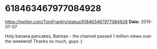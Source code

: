 # 618463467977084928
https://twitter.com/TomFrankly/status/618463467977084928
**Date:** 2015-07-07

Holy banana pancakes, Batman - the channel passed 1 million views over the weekend! Thanks so much, guys :)
